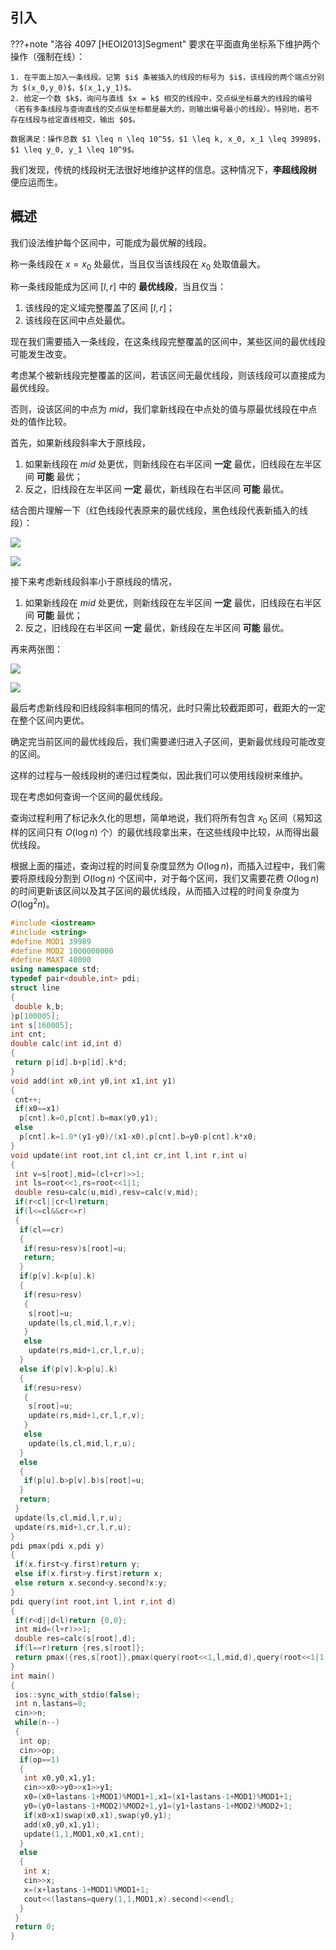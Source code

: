 ## 引入

???+note "洛谷 4097 [HEOI2013]Segment"
    要求在平面直角坐标系下维护两个操作（强制在线）：

    1. 在平面上加入一条线段。记第 $i$ 条被插入的线段的标号为 $i$，该线段的两个端点分别为 $(x_0,y_0)$，$(x_1,y_1)$。
    2. 给定一个数 $k$，询问与直线 $x = k$ 相交的线段中，交点纵坐标最大的线段的编号（若有多条线段与查询直线的交点纵坐标都是最大的，则输出编号最小的线段）。特别地，若不存在线段与给定直线相交，输出 $0$。
    
    数据满足：操作总数 $1 \leq n \leq 10^5$，$1 \leq k, x_0, x_1 \leq 39989$，$1 \leq y_0, y_1 \leq 10^9$。
 
我们发现，传统的线段树无法很好地维护这样的信息。这种情况下，**李超线段树** 便应运而生。
 
## 概述
 
我们设法维护每个区间中，可能成为最优解的线段。
 
称一条线段在 $x=x_0$ 处最优，当且仅当该线段在 $x_0$ 处取值最大。
 
称一条线段能成为区间 $[l,r]$ 中的 **最优线段**，当且仅当：
 
1. 该线段的定义域完整覆盖了区间 $[l,r]$；
2. 该线段在区间中点处最优。
 
现在我们需要插入一条线段，在这条线段完整覆盖的区间中，某些区间的最优线段可能发生改变。
 
考虑某个被新线段完整覆盖的区间，若该区间无最优线段，则该线段可以直接成为最优线段。
 
否则，设该区间的中点为 $mid$，我们拿新线段在中点处的值与原最优线段在中点处的值作比较。
 
首先，如果新线段斜率大于原线段，

1. 如果新线段在 $mid$ 处更优，则新线段在右半区间 **一定** 最优，旧线段在左半区间 **可能** 最优；
2. 反之，旧线段在左半区间 **一定** 最优，新线段在右半区间 **可能** 最优。

结合图片理解一下（红色线段代表原来的最优线段，黑色线段代表新插入的线段）：

![](./image/li-chao-tree1.png)

![](./image/li-chao-tree2.png)

接下来考虑新线段斜率小于原线段的情况，

1. 如果新线段在 $mid$ 处更优，则新线段在左半区间 **一定** 最优，旧线段在右半区间 **可能** 最优；
2. 反之，旧线段在右半区间 **一定** 最优，新线段在左半区间 **可能** 最优。

再来两张图：

![](./image/li-chao-tree3.png)

![](./image/li-chao-tree4.png)

最后考虑新线段和旧线段斜率相同的情况，此时只需比较截距即可，截距大的一定在整个区间内更优。

确定完当前区间的最优线段后，我们需要递归进入子区间，更新最优线段可能改变的区间。

这样的过程与一般线段树的递归过程类似，因此我们可以使用线段树来维护。

现在考虑如何查询一个区间的最优线段。

查询过程利用了标记永久化的思想，简单地说，我们将所有包含 $x_0$ 区间（易知这样的区间只有 $O(\log n)$ 个）的最优线段拿出来，在这些线段中比较，从而得出最优线段。

根据上面的描述，查询过程的时间复杂度显然为 $O(\log n)$，而插入过程中，我们需要将原线段分割到 $O(\log n)$ 个区间中，对于每个区间，我们又需要花费 $O(\log n)$ 的时间更新该区间以及其子区间的最优线段，从而插入过程的时间复杂度为 $O(\log^2 n)$。

```cpp
#include <iostream>
#include <string>
#define MOD1 39989
#define MOD2 1000000000
#define MAXT 40000
using namespace std;
typedef pair<double,int> pdi;
struct line
{
 double k,b;
}p[100005];
int s[160005];
int cnt;
double calc(int id,int d)
{
 return p[id].b+p[id].k*d;
}
void add(int x0,int y0,int x1,int y1)
{
 cnt++;
 if(x0==x1)
  p[cnt].k=0,p[cnt].b=max(y0,y1);
 else
  p[cnt].k=1.0*(y1-y0)/(x1-x0),p[cnt].b=y0-p[cnt].k*x0;
}
void update(int root,int cl,int cr,int l,int r,int u)
{
 int v=s[root],mid=(cl+cr)>>1;
 int ls=root<<1,rs=root<<1|1;
 double resu=calc(u,mid),resv=calc(v,mid);
 if(r<cl||cr<l)return;
 if(l<=cl&&cr<=r)
 {
  if(cl==cr)
  {
   if(resu>resv)s[root]=u;
   return;
  }
  if(p[v].k<p[u].k)
  {
   if(resu>resv)
   {
    s[root]=u;
    update(ls,cl,mid,l,r,v);
   }
   else
    update(rs,mid+1,cr,l,r,u);
  }
  else if(p[v].k>p[u].k)
  {
   if(resu>resv)
   {
    s[root]=u;
    update(rs,mid+1,cr,l,r,v);
   }
   else
    update(ls,cl,mid,l,r,u);
  }
  else
  {
   if(p[u].b>p[v].b)s[root]=u;
  }
  return;
 }
 update(ls,cl,mid,l,r,u);
 update(rs,mid+1,cr,l,r,u);
}
pdi pmax(pdi x,pdi y)
{
 if(x.first<y.first)return y;
 else if(x.first>y.first)return x;
 else return x.second<y.second?x:y;
}
pdi query(int root,int l,int r,int d)
{
 if(r<d||d<l)return {0,0};
 int mid=(l+r)>>1;
 double res=calc(s[root],d);
 if(l==r)return {res,s[root]};
 return pmax({res,s[root]},pmax(query(root<<1,l,mid,d),query(root<<1|1,mid+1,r,d)));
}
int main()
{
 ios::sync_with_stdio(false);
 int n,lastans=0;
 cin>>n;
 while(n--)
 {
  int op;
  cin>>op;
  if(op==1)
  {
   int x0,y0,x1,y1;
   cin>>x0>>y0>>x1>>y1;
   x0=(x0+lastans-1+MOD1)%MOD1+1,x1=(x1+lastans-1+MOD1)%MOD1+1;
   y0=(y0+lastans-1+MOD2)%MOD2+1,y1=(y1+lastans-1+MOD2)%MOD2+1;
   if(x0>x1)swap(x0,x1),swap(y0,y1);
   add(x0,y0,x1,y1);
   update(1,1,MOD1,x0,x1,cnt);
  }
  else
  {
   int x;
   cin>>x;
   x=(x+lastans-1+MOD1)%MOD1+1;
   cout<<(lastans=query(1,1,MOD1,x).second)<<endl;
  }
 }
 return 0;
}
